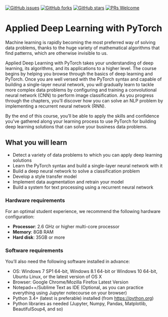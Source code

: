 [![GitHub issues](https://img.shields.io/github/issues/TrainingByPackt/Applied-Deep-Learning-with-PyTorch.svg)](https://github.com/TrainingByPackt/Applied-Deep-Learning-with-PyTorch/issues)
[![GitHub forks](https://img.shields.io/github/forks/TrainingByPackt/Applied-Deep-Learning-with-PyTorch.svg)](https://github.com/TrainingByPackt/Applied-Deep-Learning-with-PyTorch/network)
[![GitHub stars](https://img.shields.io/github/stars/TrainingByPackt/Applied-Deep-Learning-with-PyTorch.svg)](https://github.com/TrainingByPackt/Applied-Deep-Learning-with-PyTorch/stargazers)
[![PRs Welcome](https://img.shields.io/badge/PRs-welcome-brightgreen.svg)](https://github.com/TrainingByPackt/Applied-Deep-Learning-with-PyTorch/pulls)



# Applied Deep Learning with PyTorch
Machine learning is rapidly becoming the most preferred way of solving data problems, thanks to the huge variety of mathematical algorithms that find patterns, which are otherwise invisible to us. 

Applied Deep Learning with PyTorch takes your understanding of deep learning, its algorithms, and its applications to a higher level. The course begins by helping you browse through the basics of deep learning and PyTorch. Once you are well versed with the PyTorch syntax and capable of building a single-layer neural network, you will gradually learn to tackle more complex data problems by configuring and training a convolutional neural network (CNN) to perform image classification. As you progress through the chapters, you’ll discover how you can solve an NLP problem by implementing a recurrent neural network (RNN). 

By the end of this course, you’ll be able to apply the skills and confidence you've gathered along your learning process to use PyTorch for building deep learning solutions that can solve your business data problems.



## What you will learn
* Detect a variety of data problems to which you can apply deep learning solutions
* Learn the PyTorch syntax and build a single-layer neural network with it
* Build a deep neural network to solve a classification problem
* Develop a style transfer model
* Implement data augmentation and retrain your model
* Build a system for text processing using a recurrent neural network



### Hardware requirements
For an optimal student experience, we recommend the following hardware configuration:
* **Processor**: 2.6 GHz or higher multi-core processor
* **Memory**: 8GB RAM
* **Hard disk**: 35GB or more



### Software requirements
You’ll also need the following software installed in advance:
* OS: Windows 7 SP1 64-bit, Windows 8.1 64-bit or Windows 10 64-bit, Ubuntu Linux, or the latest version of OS X
* Browser: Google Chrome/Mozilla Firefox Latest Version
* Notepad++/Sublime Text as IDE (Optional, as you can practice everything using Jupyter notecourse on your browser)
* Python 3.4+ (latest is preferable) installed (from https://python.org)
* Python libraries as needed (Jupyter, Numpy, Pandas, Matplotlib, BeautifulSoup4, and so)
